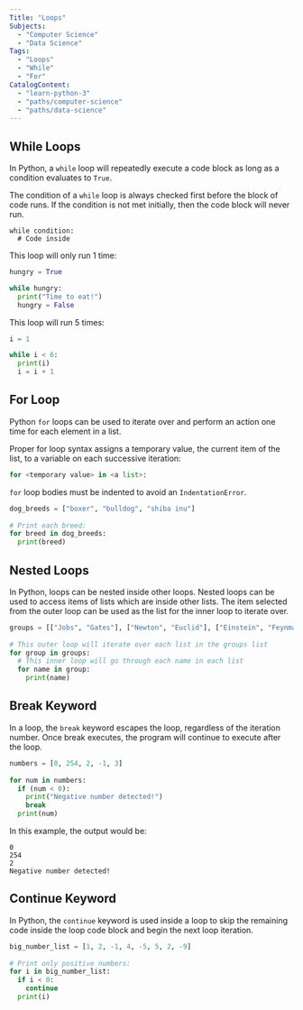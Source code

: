 ```yaml
---
Title: "Loops"
Subjects:
  - "Computer Science"
  - "Data Science"
Tags: 
  - "Loops"
  - "While"
  - "For"
CatalogContent:
  - "learn-python-3"
  - "paths/computer-science"
  - "paths/data-science"
---
```


## While Loops

In Python, a `while` loop will repeatedly execute a code block as long as a condition evaluates to `True`.

The condition of a `while` loop is always checked first before the block of code runs. If the condition is not met initially, then the code block will never run.

```pseudo
while condition:
  # Code inside
```

This loop will only run 1 time:

```py
hungry = True

while hungry:
  print("Time to eat!")
  hungry = False
```

This loop will run 5 times:

```py
i = 1

while i < 6:
  print(i)
  i = i + 1
```

## For Loop

Python `for` loops can be used to iterate over and perform an action one time for each element in a list.

Proper for loop syntax assigns a temporary value, the current item of the list, to a variable on each successive iteration: 

```py
for <temporary value> in <a list>:
```

`for` loop bodies must be indented to avoid an `IndentationError`.

```python
dog_breeds = ["boxer", "bulldog", "shiba inu"]
 
# Print each breed:
for breed in dog_breeds:
  print(breed)
```

## Nested Loops

In Python, loops can be nested inside other loops. Nested loops can be used to access items of lists which are inside other lists. The item selected from the outer loop can be used as the list for the inner loop to iterate over.

```py
groups = [["Jobs", "Gates"], ["Newton", "Euclid"], ["Einstein", "Feynman"]]
 
# This outer loop will iterate over each list in the groups list
for group in groups:
  # This inner loop will go through each name in each list
  for name in group:
    print(name)
```

## Break Keyword

In a loop, the `break` keyword escapes the loop, regardless of the iteration number. Once break executes, the program will continue to execute after the loop.

```py
numbers = [0, 254, 2, -1, 3]
 
for num in numbers:
  if (num < 0):
    print("Negative number detected!")
    break
  print(num)
```

In this example, the output would be:

```shell
0
254
2
Negative number detected!
```

## Continue Keyword

In Python, the `continue` keyword is used inside a loop to skip the remaining code inside the loop code block and begin the next loop iteration.

```py
big_number_list = [1, 2, -1, 4, -5, 5, 2, -9]
 
# Print only positive numbers:
for i in big_number_list:
  if i < 0:
    continue
  print(i)
```
